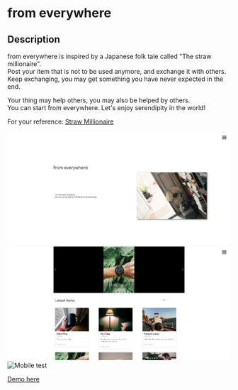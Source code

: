 # from everywhere

## Description

from everywhere is inspired by a Japanese folk tale called "The straw millionaire".  
Post your item that is not to be used anymore, and exchange it with others. Keep exchanging, you may get something you have never expected in the end.  

Your thing may help others, you may also be helped by others.  
You can start from everywhere. Let's enjoy serendipity in the world!

For your reference: [Straw Millionaire](https://en.wikipedia.org/wiki/Straw_Millionaire)

![Home Page](./public/screenshot-main.png)
![Home Page](./public/screenshot-home.png)
![Mobile test](./public/screenshot.gif)

[Demo here](https://from-everywhere.herokuapp.com/)

<!-- 
## User Stories

-  **404:** As an anon/user I can see a 404 page if I try to reach a page that does not exist so that I know it's my fault
-  **Signup:** As an anon I can sign up in the platform so that I can start saving favorite restaurants
-  **Login:** As a user I can login to the platform so that I can see my favorite restaurants
-  **Logout:** As a user I can logout from the platform so no one else can use it
-  **Create profile** As a user I can add/edit personal information.
-  **Add item** As a user I add item that I don't use anymore.(*only 1 item)
-  **Find item** As a user I want to find/search items that I want to exchange for.
-  **See user profile** As a user I want to see other user's profile.
-  **Send a request** As a user I want to send a request to an another user for transaction.
-  **Accept/Decline** As a user I want to accept/decline the request.
-  **Send message** As a user I want to send messages to communicate other users.


## Backlog

Like:
- give likes to item/user

Favorite:
- add item/user to favorite list

Review:
- add review for user

# Client

## Routes

- / - Homepage

- /signup - Signup form
- /signin - Signin form

- /user/:id -  User profile
- /user/:id/edit -  Edit form
- /user/:id/item -  Edit form
- /user/:id/inbox -  Message box
- /user/:id/inbox/:id -  Conversation

- /item/list -  List of items
- /item/:id -  Detail of item

- 404

## Pages

- Home Page (public)
- Sign up Page (anon only)
- Sign in Page (anon only)
- User profile Page (public/private)
- User profile edit Page (private)
- User profile item upload Page (private)
- User profile inbox Page (private)
- Item list Page (public only)
- Item detail Page(public only)
- 404 Page (public)

## Components

- App.js
- Nav.js

- Landing.js

- ItemList.js
- ItemDetail.js
- RandomItems.js
- SearchItem.js

- UserProfile.js
- UserEdit.js
- UserItem.js
- UserInbox.js
- UserMessage.js


## IO


## Services

- Auth Service
  - auth.login(user)
  - auth.signup(user)
  - auth.logout()
  - auth.me()
  - auth.getUser() // synchronous
- Restaurant Service
  - restaurant.list()
  - restaurant.create(data)
  - restaurant.detail(id)
  - restaurant.addFavorite(id)
  - restaurant.removeFavorite(id)   

# Server

## Models

User model

```
username - String // required
email - String // required & unique
password - String // required
image - String  
bio - String  
location - String
message - [ObjectId<Message>]
item - [ObjectId<Item>]
// like
// favorites - [ObjectID<Restaurant>]
```

Item model

```
title - String // required
description - String // required
condition - String // required
image - String
user - [ObjectID<User>]
```

Message model

```
from - [ObjectID<User>] // required
to - [ObjectID<User>] // required
message - String // required
accepted - Boolean
```

## API Endpoints/Backend Routes
```
- GET /auth/me
- POST /auth/signup
  - body:
    - username
    - email
    - password
- POST /auth/login
  - body:
    - username
    - password
- POST /auth/logout
  - body: (empty)
```
```
- GET /user/:id
    - user

- Patch /user/:id/user-edit
  - body: 
    - username
    - bio
    - image
    - location

- POST /user/:id/item-create
  - body: 
    - title
    - description
    - image
    - condition

- PATCH /user/:id/item-edit/:id
  - body: 
    - title
    - description
    - image
    - condition

- DELETE /user/:id/item-edit/:id/delete
  - body: 
    - title
    - description
    - image
    - condition
```
```
- GET /items
    - items

- GET /items/random
    - items

- GET /items/:id
    - item

```
```
- GET /user/:id/inbox
  - messages 

- GET /user/:id/inbox/:id
  - message

- POST /user/:id/inbox/:id/accept
  - body:
      - accepted

- POST /user/:id/inbox/:id/decline
  - body:
      - accepted

- POST /user/:id/inbox/:id/send
  - body:
      - body


- POST /user/:id/request
  - body: 
    - body
```
 

## Links

### Trello/Kanban

[Link to Kanban board](https://miro.com/app/board/o9J_kgEJKtY=/)  

### Wireframe
[Link to Wireframe](https://www.figma.com/file/ilpxXnT6vN9Zi9hTIglnbX/Wireframing-Copy?node-id=0%3A1)  


### Git

The url to your repository and to your deployed project

[Client repository Link](https://github.com/sumi0820/from-everywhere-client)  
[Server repository Link](https://github.com/sumi0820/from-everywhere-server)

[Deploy Link](https://from-everywhere.herokuapp.com/)

### Slides

The url to your presentation slides

[Slides Link](https://docs.google.com/presentation/d/1dPZH_lnqRI9ALKJGUBbWw1LZZNBlPxkjTtwW8rNzt4A/edit#slide=id.gab10258ef0_0_0)
 -->
